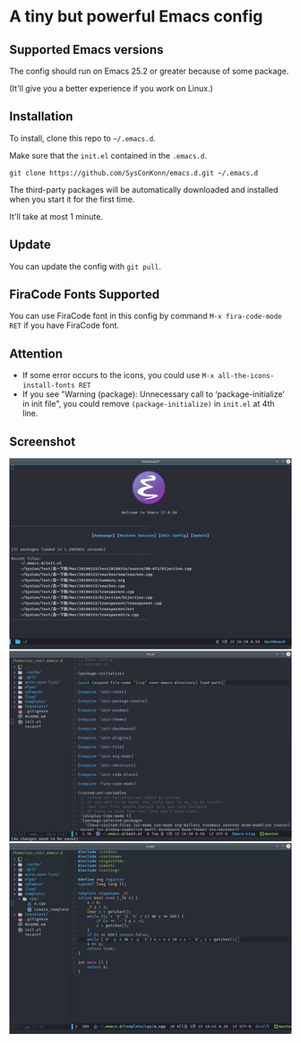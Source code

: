 # A tiny but powerful Emacs config

## Supported Emacs versions
The config should run on Emacs 25.2 or greater because of some package.

(It'll give you a better experience if you work on Linux.)
## Installation
To install, clone this repo to `~/.emacs.d`.

Make sure that the `init.el` contained in the `.emacs.d`.
```shell
git clone https://github.com/SysConKonn/emacs.d.git ~/.emacs.d
```
The third-party packages will be automatically downloaded and installed when you start it for the first time.

It'll take at most 1 minute.

## Update
You can update the config with `git pull`.

## FiraCode Fonts Supported
You can use FiraCode font in this config by command `M-x fira-code-mode RET` if you have FiraCode font.

## Attention

+ If some error occurs to the icons, you could use `M-x all-the-icons-install-fonts RET`
+ If you see "Warning (package): Unnecessary call to ‘package-initialize’ in init file", you could remove `(package-initialize)` in `init.el` at 4th line.

## Screenshot
![screenshot1](screenshot/screenshot1.png)
![screenshot2](screenshot/screenshot2.png)
![firacode](screenshot/firacodemode.png)
